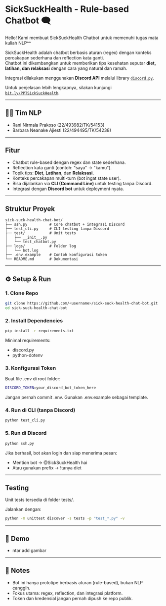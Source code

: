 # SickSuckHealth - Rule-based Chatbot 🗨️

Hello! Kami membuat SickSuckHealth Chatbot untuk memenuhi tugas mata kuliah NLP^^

SickSuckHealth adalah chatbot berbasis aturan (regex) dengan konteks percakapan sederhana dan reflection kata ganti.  
Chatbot ini dikembangkan untuk memberikan tips kesehatan seputar **diet, latihan, dan relaksasi** dengan cara yang natural dan ramah.  

Integrasi dilakukan menggunakan **Discord API** melalui library [`discord.py`](https://discordpy.readthedocs.io/).

Untuk penjelasan lebih lengkapnya, silakan kunjungi [`bit.ly/PPTSickSuckHealth`](https://bit.ly/PPTSickSuckHealth).

---

## 🧑‍💻 Tim NLP
- Rani Nirmala Prakoso (22/493982/TK/54153)
- Barbara Neanake Ajiesti (22/494495/TK/54238)

---

## Fitur
- Chatbot rule-based dengan regex dan state sederhana.
- Reflection kata ganti (contoh: "saya" → "kamu").
- Topik tips: **Diet**, **Latihan**, dan **Relaksasi**.
- Konteks percakapan multi-turn (bot ingat state user).
- Bisa dijalankan via **CLI (Command Line)** untuk testing tanpa Discord.
- Integrasi dengan **Discord bot** untuk deployment nyata.

---

## Struktur Proyek
```plaintext
sick-suck-health-chat-bot/
├── ssh.py          # Core chatbot + integrasi Discord
├── test_cli.py     # CLI testing tanpa Discord
├── test/           # Unit tests
│   ├── __init__.py
│   └── test_chatbot.py
├── logs/           # Folder log
│   └── bot.log
├── .env.example    # Contoh konfigurasi token
└── README.md       # Dokumentasi
```
---

## ⚙️ Setup & Run 

### 1. Clone Repo
```bash
git clone https://github.com/<username>/sick-suck-health-chat-bot.git
cd sick-suck-health-chat-bot
```

### 2. Install Dependencies
```bash
pip install -r requirements.txt
```
Minimal requirements:
- discord.py
- python-dotenv

### 3. Konfigurasi Token
Buat file .env di root folder:
```bash
DISCORD_TOKEN=your_discord_bot_token_here
```
Jangan pernah commit .env.
Gunakan .env.example sebagai template.

### 4. Run di CLI (tanpa Discord)
```bash
python test_cli.py
```

### 5. Run di Discord
```bash
python ssh.py
```
Jika berhasil, bot akan login dan siap menerima pesan:
- Mention bot → @SickSuckHealth hai
- Atau gunakan prefix → !tanya diet

---

## Testing
Unit tests tersedia di folder tests/.

Jalankan dengan:
```bash
python -m unittest discover -s tests -p "test_*.py" -v
```
---

## 📸 Demo
- ntar add gambar

---

## 📖 Notes
- Bot ini hanya prototipe berbasis aturan (rule-based), bukan NLP canggih.
- Fokus utama: regex, reflection, dan integrasi platform.
- Token dan kredensial jangan pernah dipush ke repo publik.

